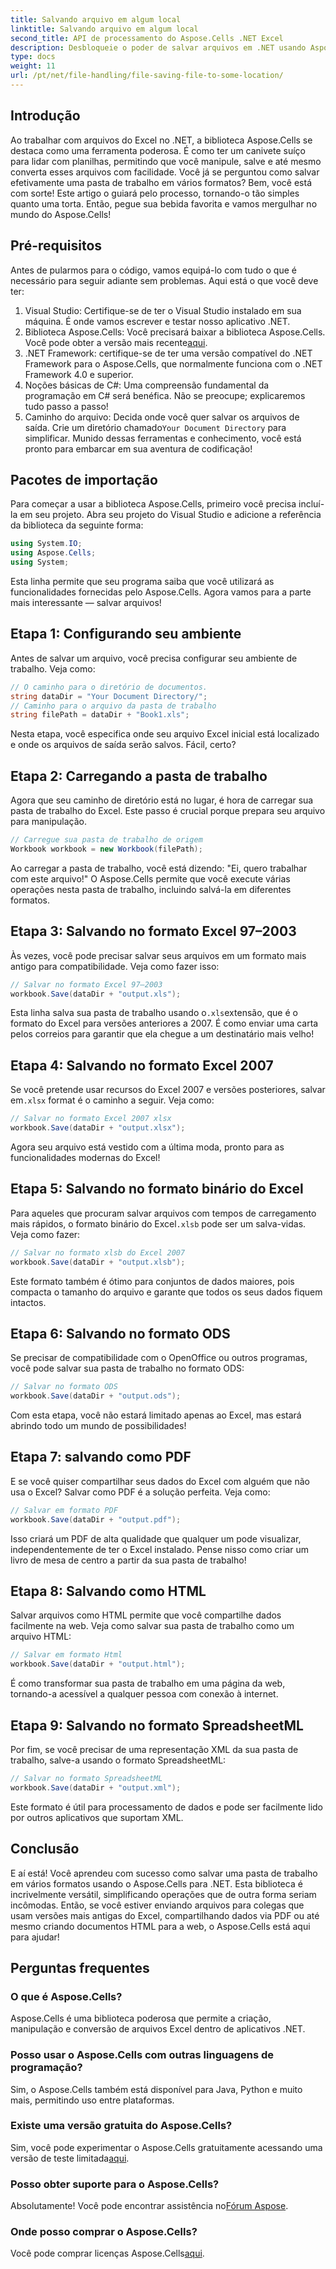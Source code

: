 ```yaml
---
title: Salvando arquivo em algum local
linktitle: Salvando arquivo em algum local
second_title: API de processamento do Aspose.Cells .NET Excel
description: Desbloqueie o poder de salvar arquivos em .NET usando Aspose.Cells. Aprenda a salvar arquivos Excel em vários formatos sem esforço.
type: docs
weight: 11
url: /pt/net/file-handling/file-saving-file-to-some-location/
---
```

## Introdução
Ao trabalhar com arquivos do Excel no .NET, a biblioteca Aspose.Cells se destaca como uma ferramenta poderosa. É como ter um canivete suíço para lidar com planilhas, permitindo que você manipule, salve e até mesmo converta esses arquivos com facilidade. Você já se perguntou como salvar efetivamente uma pasta de trabalho em vários formatos? Bem, você está com sorte! Este artigo o guiará pelo processo, tornando-o tão simples quanto uma torta. Então, pegue sua bebida favorita e vamos mergulhar no mundo do Aspose.Cells!
## Pré-requisitos
Antes de pularmos para o código, vamos equipá-lo com tudo o que é necessário para seguir adiante sem problemas. Aqui está o que você deve ter:
1. Visual Studio: Certifique-se de ter o Visual Studio instalado em sua máquina. É onde vamos escrever e testar nosso aplicativo .NET.
2. Biblioteca Aspose.Cells: Você precisará baixar a biblioteca Aspose.Cells. Você pode obter a versão mais recente[aqui](https://releases.aspose.com/cells/net/).
3. .NET Framework: certifique-se de ter uma versão compatível do .NET Framework para o Aspose.Cells, que normalmente funciona com o .NET Framework 4.0 e superior.
4. Noções básicas de C#: Uma compreensão fundamental da programação em C# será benéfica. Não se preocupe; explicaremos tudo passo a passo!
5.  Caminho do arquivo: Decida onde você quer salvar os arquivos de saída. Crie um diretório chamado`Your Document Directory` para simplificar.
Munido dessas ferramentas e conhecimento, você está pronto para embarcar em sua aventura de codificação!
## Pacotes de importação
Para começar a usar a biblioteca Aspose.Cells, primeiro você precisa incluí-la em seu projeto. Abra seu projeto do Visual Studio e adicione a referência da biblioteca da seguinte forma:
```csharp
using System.IO;
using Aspose.Cells;
using System;
```
Esta linha permite que seu programa saiba que você utilizará as funcionalidades fornecidas pelo Aspose.Cells. Agora vamos para a parte mais interessante — salvar arquivos!
## Etapa 1: Configurando seu ambiente
Antes de salvar um arquivo, você precisa configurar seu ambiente de trabalho. Veja como:
```csharp
// O caminho para o diretório de documentos.
string dataDir = "Your Document Directory/";
// Caminho para o arquivo da pasta de trabalho
string filePath = dataDir + "Book1.xls";
```
Nesta etapa, você especifica onde seu arquivo Excel inicial está localizado e onde os arquivos de saída serão salvos. Fácil, certo?
## Etapa 2: Carregando a pasta de trabalho
Agora que seu caminho de diretório está no lugar, é hora de carregar sua pasta de trabalho do Excel. Este passo é crucial porque prepara seu arquivo para manipulação.
```csharp
// Carregue sua pasta de trabalho de origem
Workbook workbook = new Workbook(filePath);
```
Ao carregar a pasta de trabalho, você está dizendo: "Ei, quero trabalhar com este arquivo!" O Aspose.Cells permite que você execute várias operações nesta pasta de trabalho, incluindo salvá-la em diferentes formatos.
## Etapa 3: Salvando no formato Excel 97–2003
Às vezes, você pode precisar salvar seus arquivos em um formato mais antigo para compatibilidade. Veja como fazer isso:
```csharp
// Salvar no formato Excel 97–2003
workbook.Save(dataDir + "output.xls");
```
 Esta linha salva sua pasta de trabalho usando o`.xls`extensão, que é o formato do Excel para versões anteriores a 2007. É como enviar uma carta pelos correios para garantir que ela chegue a um destinatário mais velho!
## Etapa 4: Salvando no formato Excel 2007
 Se você pretende usar recursos do Excel 2007 e versões posteriores, salvar em`.xlsx` format é o caminho a seguir. Veja como:
```csharp
// Salvar no formato Excel 2007 xlsx
workbook.Save(dataDir + "output.xlsx");
```
Agora seu arquivo está vestido com a última moda, pronto para as funcionalidades modernas do Excel! 
## Etapa 5: Salvando no formato binário do Excel
 Para aqueles que procuram salvar arquivos com tempos de carregamento mais rápidos, o formato binário do Excel`.xlsb` pode ser um salva-vidas. Veja como fazer:
```csharp
// Salvar no formato xlsb do Excel 2007
workbook.Save(dataDir + "output.xlsb");
```
Este formato também é ótimo para conjuntos de dados maiores, pois compacta o tamanho do arquivo e garante que todos os seus dados fiquem intactos. 
## Etapa 6: Salvando no formato ODS
Se precisar de compatibilidade com o OpenOffice ou outros programas, você pode salvar sua pasta de trabalho no formato ODS:
```csharp
// Salvar no formato ODS
workbook.Save(dataDir + "output.ods");
```
Com esta etapa, você não estará limitado apenas ao Excel, mas estará abrindo todo um mundo de possibilidades!
## Etapa 7: salvando como PDF
E se você quiser compartilhar seus dados do Excel com alguém que não usa o Excel? Salvar como PDF é a solução perfeita. Veja como:
```csharp
// Salvar em formato PDF
workbook.Save(dataDir + "output.pdf");
```
Isso criará um PDF de alta qualidade que qualquer um pode visualizar, independentemente de ter o Excel instalado. Pense nisso como criar um livro de mesa de centro a partir da sua pasta de trabalho!
## Etapa 8: Salvando como HTML
Salvar arquivos como HTML permite que você compartilhe dados facilmente na web. Veja como salvar sua pasta de trabalho como um arquivo HTML:
```csharp
// Salvar em formato Html
workbook.Save(dataDir + "output.html");
```
É como transformar sua pasta de trabalho em uma página da web, tornando-a acessível a qualquer pessoa com conexão à internet.
## Etapa 9: Salvando no formato SpreadsheetML
Por fim, se você precisar de uma representação XML da sua pasta de trabalho, salve-a usando o formato SpreadsheetML:
```csharp
// Salvar no formato SpreadsheetML
workbook.Save(dataDir + "output.xml");
```
Este formato é útil para processamento de dados e pode ser facilmente lido por outros aplicativos que suportam XML.
## Conclusão
E aí está! Você aprendeu com sucesso como salvar uma pasta de trabalho em vários formatos usando o Aspose.Cells para .NET. Esta biblioteca é incrivelmente versátil, simplificando operações que de outra forma seriam incômodas. Então, se você estiver enviando arquivos para colegas que usam versões mais antigas do Excel, compartilhando dados via PDF ou até mesmo criando documentos HTML para a web, o Aspose.Cells está aqui para ajudar!
## Perguntas frequentes
### O que é Aspose.Cells?
Aspose.Cells é uma biblioteca poderosa que permite a criação, manipulação e conversão de arquivos Excel dentro de aplicativos .NET.
### Posso usar o Aspose.Cells com outras linguagens de programação?
Sim, o Aspose.Cells também está disponível para Java, Python e muito mais, permitindo uso entre plataformas.
### Existe uma versão gratuita do Aspose.Cells?
 Sim, você pode experimentar o Aspose.Cells gratuitamente acessando uma versão de teste limitada[aqui](https://releases.aspose.com/).
### Posso obter suporte para o Aspose.Cells?
 Absolutamente! Você pode encontrar assistência no[Fórum Aspose](https://forum.aspose.com/c/cells/9).
### Onde posso comprar o Aspose.Cells?
 Você pode comprar licenças Aspose.Cells[aqui](https://purchase.aspose.com/buy).
